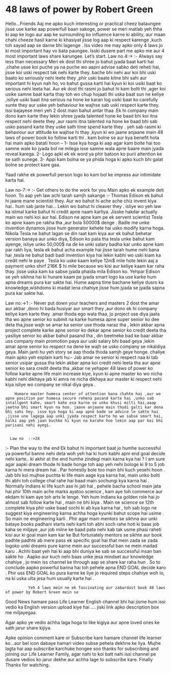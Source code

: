 # 48 laws of power by Robert Green

Hello…Friends
Aaj me apko kuch interesting or practical cheez bataungee jisse use karke aap 
powerfull baan sakoge, power se meri matlab yeh thha ki aap ke logo aur aap ke surrounding ko influence karne ki ability, aur maan chahi cheeze hasil karne ki khasiyat jisse log aap ki respect karenge ,kuch toh sayad aap se darne bhi lagenge . Iss video me  may apko only 4 laws jo ki most important hay vo bata paungee. Isski dusere part me  apko me aur 4 most important laws share karungee.
Let’s start.
     Law no.4:->
:- Always say less than necessary
       Meri ek dost thi shree jo bahut jyada baat karti hai ,chahe usse koi puche ya na puche wo aapni advise sabko deti reheti hai, jisse koi uski respect tak nehi karte they. bache bhi nehi aur koi bhi uski baato ko seriously nehi leete they ,phir uski baate kitne bhi sahi aur important hi kyun nah ho, vo bahut  gussa karti hai kyun ki koi usiki baat ko serious nehi leeta hai.
   Aur ek dost thi rasmi jo bahut hi kam bolti thi ,ager koi usike samne baat karta thay toh wo chup hojaati thi uska baat sun ne keliye ,isiliye usiki baat itna serious na hone ke karan log usiki baat ko carefully sunte they aur uske yeh behaviour ke wajhse sab uski respect karte they.
   Issi bajayese meri yeh 2 dost main bahut antar thaa .Ek hi company main dono kam karte they lekin shree jyada talented hone ke baad bhi koi itna respect nehi deete they ,aur rasmi itna talented na hone ke baad bhi sab usko pasand karte they uske sath time spend karte they . yeh sab rasmi ki behaviour aur attitude ke wajhse hi thay ,kyun ki wo jaane anjaane main 48 laws of power book ko follow karti thi .
 kam bolne se aur kya benefit hota hai main apko batati hoon –
1-	Isse kya hoga ki aap agar kam bolte hai too samne wale ko jyada bol ne milega  isse samne wala apne baare main jyada reveal karega.
2-	Logo apki ek ek word ya phir batoon ko purii attention ke se sath sunege.
3-	Appi kam bolna  se ya phida hoga ki apko kuch bhi galat bolne se protect kare gaa. 

Yaad rakhe ek powerfull person logo ko kam bol ke impress aur intimidate karta hai.

Law no-7:->
:- Get others to do the work for you 
    Main apko ek example deti hoon. To aap yeh law achi tarah samjh sakange :-
  Thomas Edison ek bahut hi jaane mane scientist they. Aur wo bahut hi ache ache  chiz invent kiya hai.. hum sab jante hai… Lekin wo bahut hi cleaver they . isliye wo yeh law ka istmal karke bahut hi credit apne naam karliya. Jisske hakdar actually main wo nehi koi aur hai.
    Edison ne apne kam pe ek servent scientist Tesla ko apne kaam pe rakha tha ,aur bola 50000$ denge . Badle me unke invention dynamos jisse hum generator kehete hai usko modify karna hoga. Nikola Tesla ne bahut lagan se din raat kam kiya aur ek bahut behetar version banaya  aur unko diya, 
Edison ko pata tha tesla unke bahut kam ayenge,  isliye unko 50,000$  na de ke unki salary badha kar unko apne kam par rakh liya, tesla ek bahut acha example hai jisse tarah hume nehi bana hai ,tesla ne bahut badi badi invention kiya hai lekin kabhi wo uski kiam ka credit nehi le paye . Tesla ko uske kaam keliye 12m$ mile hote lekin aaj a payment unko shirf 216K  $ hi mile because wo kisi aur keliye kaam kar raha thay.  jisse uska kam ka sabse jyada phaida mila Edison ko.
 Yehpar Edison se yeh sikhna hai ki hunare kaam pe jyada smart logo ka use karke hum apna dreams pura kar sakte hai.
   Hume aapna time bachane keliye dusro ka knowledge,wishdoms ki madat lena chahiye jisse hum jyada se jyada sapna pura kar sakte hai.

Law no:->1
:- Never put down your teachers and masters
      2 dost the amar aur akbar ,dono hi  bada husiyar aur smart they ,aur dono ek hi company keliye kam karte they .amar thoda ego wala thaa, jo project use diya jaata tha wo apne senior ko submit na karke humesa apne super senior ko dee deta tha,jisse wajh se amar ka senior use thoda naraz tha , lekin akbar apna project complete karke apne senior ko dekar apne senior ko credit deeta tha yasiliye senior ko akbar bahut pasand tha , din beetneke bad ke baar akbar uss company main promotion paya aur uski salary bhi baad geya ,lekin amar apne senior ko respect na dene ke wajh se usko company se nikaldiya geya.
Main janti hu yeh story se aap thoda thoda samjh geye honge.   chaliye main apko yeh explain karti hu:-
        Jab amar ne senior ki respect naa ki tab senior usipar gussa tha lekin akbar apna koi credit nehi leeta tha aur apne senior ko sara credit deeta tha ,akbar ne yehaper 48 laws of power ko follow karke apne life main increase kiye, kyun ki apne master ko wo nicha kabhi nehi dikhaya jab ki amra ne nicha dikhaya aur master ki respect nehi kiya isliye wo company se nikal diya geya .

        Humare master humesa center of attention bana chahte hai ,aur wo apne position par humesa secure rehena pasand karte hai ,unko sab intallgent kahe, smart kahe esa karne se unko khusi milti hai,aaap jeetna bhi smart kyun na hoo. jaane anjaane main thodi galti kar dena bhi sahi hey. isse kya hoga ki aap apne bade se advice le sakte hai ,jisse une lagega aap unki jyada respect karte ho wo sabse smart hai, halki aap yeh jaan buchke hi kyun na karahe hoo lekin aap par koi bhi parisani nehi ayegi.

                       
      Law no  :->28
:- Plan the way to the end
       Ek bahut hi important baat jo  humhe successful ya  powerful banne nehi deta  woh yeh hai ki hum kabhi apni end goal decide nehi karte.. ki akhir at the end humhe zindegi main karna kya hai ?  I am sure agar aapki dream thode hi bade honge toh aap yeh nehi bologe ki 9 to 5 job karna hi mera dream hai . 
Par honestly bole too main bhi kuch yesehi hoon . Jab bhi koi mujhse puchta ki life main aage kya karna hai, main unko bolti thi abhi toh college chal rahe hai baad main sochungi kya karna hai . 
                        Normally Indians ki life kuch ase hi jati hai , pehele bacha school main jata hai phir 10th main ache marks ayatoo science , kam aye toh commerce aur ekdam hi kam aye toh arts le lenge. Yeh hum Indians ka golden role hai jo almost sab follow karte hai , main ne bhi kiya . Main ne science se 12th complete kiya phir uske baad sochi ki ab kya karna hai , toh sab logo ne suggest kiya engineering karna achha hoga kyunki bahut scope hai usime . So main ne engineering karli . Phir agar main mentors se sikhna aur unki bataye books padhani starts nehi karti toh abhi soch rahe hoti ki baas job kaha se miljaye ,aur job milne ke baad pata nehi kab tak usme phasi raheti kisi aur ki  goal main kam kar ke But fortunately mentors se sikhte aur book padhte padhte ab mere pass ek specific goal hai that mein zada se zada logoko unki dreams pure karne mein aur successful ban ne mein madad karu . 
               Achhi baat yeh hai ki aap bhi duniya ke sab se successful insan ban sakte ho . Aapko aur kuch nehi baas unke jesa mindset aur knowledge chahiye , jo mein iss channel ke through aap se share kar raha hun . So to conclude aapko powerful banna hai toh pehele apna END GOAL decide karo . 	Phir uss END GOAL ko pura karne ke liye jo required steps chahiye woh lo,  na ki uska ulta jesa hum usually karte hai . 
   
              Yeh 4 laws mein ne ek fascinating aur zabardast book 48 laws of power by Robert Green mein se 
Good News hamare pass Life Learner English channel bhi hai jisme hum issi vedio ka English version upload kiye hai …. jiski link apko description
box me miljayegaa.

Agar apko ye vedio achha laga hoga to like kigiya aur
apne loved ones ke sath jarur share kijiya.

Apke opinion comment kare or Subscribe kare
hamare channel life learner ko…aur bel icon dabaye
hamari video subse pehela dekhne ke liya.
Mujhe lagta hai aap subscribe karchuke hongee soo
thanks for subscribing and joining our Life Learner
Family, agar nahi to koi batt nahi issi channel pe
dusare vedios ko jarur dekhe aur achha lage to
subscribe kare.
Finally Thanks for watching.
